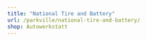 ```yaml
---
title: "National Tire and Battery"
url: /parkville/national-tire-and-battery/
shop: Autowerkstatt
---
```

